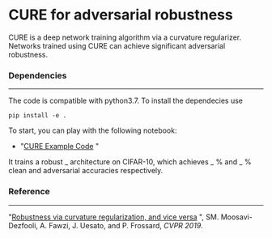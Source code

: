 # CURE for adversarial robustness
CURE is a deep network training algorithm via a curvature regularizer. Networks trained using CURE can achieve significant adversarial robustness.

### Dependencies
---
The code is compatible with python3.7. To install the dependecies use
```
pip install -e .
```

To start, you can play with the following notebook:

* "[CURE Example Code](https://github.com/F-Salehi/CURE_robustness/blob/master/notebooks/example.ipynb) "

It trains a robust _ architecture on CIFAR-10, which achieves _ % and _ % clean and adversarial accuracies respectively.

### Reference 
----
"[Robustness via curvature regularization, and vice versa](https://arxiv.org/abs/1811.09716) ", SM. Moosavi-Dezfooli, A. Fawzi, J. Uesato, and P. Frossard, _CVPR 2019_.
